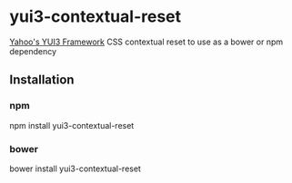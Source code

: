 
# yui3-contextual-reset

[Yahoo's YUI3 Framework](https://github.com/yui/yui3) CSS contextual reset to use as a bower or npm dependency

## Installation

### npm

   npm install yui3-contextual-reset

### bower

   bower install yui3-contextual-reset

